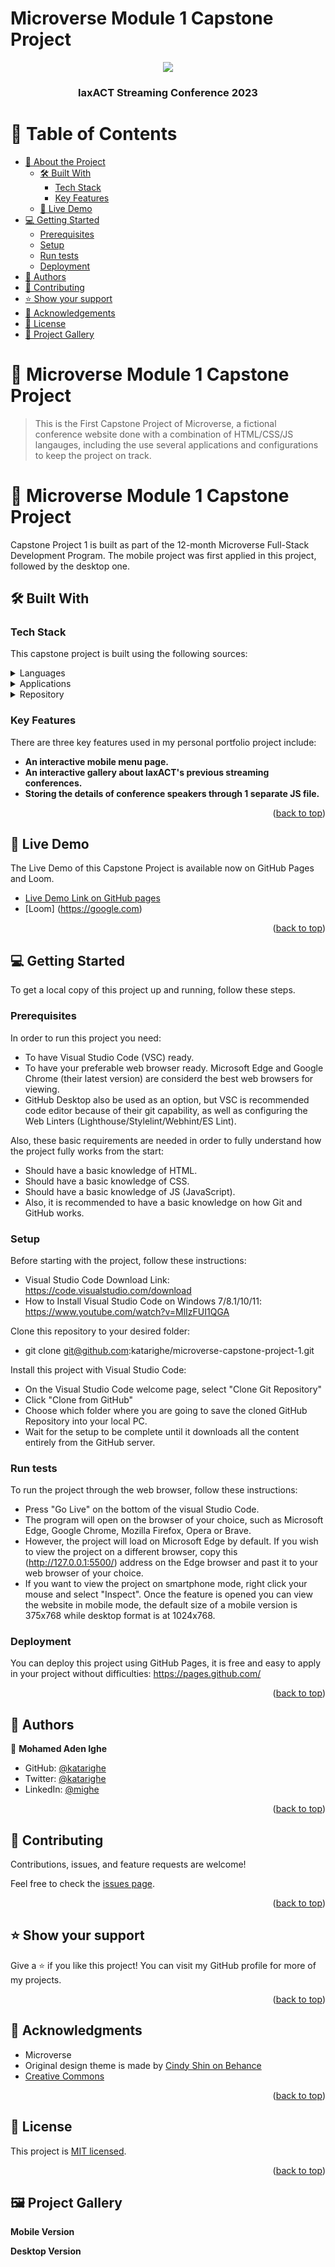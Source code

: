 # Microverse Module 1 Capstone Project
<a name="readme-top"></a>

<div align="center">
  <!-- You are encouraged to replace this logo with your own! Otherwise you can also remove it. -->
  <img src="https://github.com/katarighe/microverse-capstone-project-1/blob/draft-version/images/logo/laxact-streaming-conference-2023.png"  height="auto" />
  <br/>

  <h3><b>laxACT Streaming Conference 2023</b></h3>

</div>

<!-- TABLE OF CONTENTS -->
# 📗 Table of Contents

- [📖 About the Project](#about-project)
  - [🛠 Built With](#built-with)
    - [Tech Stack](#tech-stack)
    - [Key Features](#key-features)
  - [🚀 Live Demo](#live-demo)
- [💻 Getting Started](#getting-started)
  - [Prerequisites](#prerequisites)
  - [Setup](#setup)
  - [Run tests](#run-tests)
  - [Deployment](#deployment)
- [👥 Authors](#authors)
- [🤝 Contributing](#contributing)
- [⭐️ Show your support](#support)
- [🙏 Acknowledgements](#acknowledgements)
- [📝 License](#license)
- [📝 Project Gallery](#gallery)

<!-- PROJECT DESCRIPTION -->
# 📖 Microverse Module 1 Capstone Project<a name="about-project"></a>

> This is the First Capstone Project of Microverse, a fictional conference website done with a combination of HTML/CSS/JS langauges, including the use several applications and configurations to keep the project on track.

# 📖 Microverse Module 1 Capstone Project <a name="about-project"></a>



Capstone Project 1 is built as part of the 12-month Microverse Full-Stack Development Program. The mobile project was first applied in this project, followed by the desktop one. 

## 🛠 Built With <a name="built-with"></a>

### Tech Stack <a name="tech-stack"></a>
This capstone project is built using the following sources:

<details>
  <summary>Languages</summary>
  <ul>
    <li><a href="https://html.com/">HTML</a></li>
    <li><a href="https://www.w3schools.com/css/">CSS</a></li>
    <li><a href="https://www.javascript.com/">JavaScript</a></li>
  </ul>
</details>

<details>
  <summary>Applications</summary>
  <ul>
    <li><a href="https://code.visualstudio.com/">Visual Studio Code</a></li>
    <li><a href="https://getbootstrap.com/">Bootstrap</a></li>
  </ul>
</details>

<details>
<summary>Repository</summary>
  <ul>
    <li><a href="https://git-scm.com/">Git</a></li>
    <li><a href="https://www.github.com/">Github</a></li>
    <li><a href="https://pages.github.com/">Github Pages</a></li>
  </ul>
</details>

<!-- Features -->
### Key Features <a name="key-features"></a>

There are three key features used in my personal portfolio project include: 

- **An interactive mobile menu page.**
- **An interactive gallery about laxACT's previous streaming conferences.**
- **Storing the details of conference speakers through 1 separate JS file.**

<p align="right">(<a href="#readme-top">back to top</a>)</p>

<!-- LIVE DEMO -->

## 🚀 Live Demo <a name="live-demo"></a>

The Live Demo of this Capstone Project is available now on GitHub Pages and Loom.

- [Live Demo Link on GitHub pages](https://katarighe.github.io/microverse-capstone-project-1/)
- [Loom] (https://google.com)

<p align="right">(<a href="#readme-top">back to top</a>)</p>

<!-- GETTING STARTED -->
## 💻 Getting Started <a name="getting-started"></a>

To get a local copy of this project up and running, follow these steps.

### Prerequisites

In order to run this project you need:

- To have Visual Studio Code (VSC) ready. 
- To have your preferable web browser ready. Microsoft Edge and Google Chrome (their latest version) are considerd the best web browsers for viewing. 
- GitHub Desktop also be used as an option, but VSC is recommended code editor because of their git capability, as well as configuring the Web Linters (Lighthouse/Stylelint/Webhint/ES Lint).

Also, these basic requirements are needed in order to fully understand how the project fully works from the start:
- Should have a basic knowledge of HTML.
- Should have a basic knowledge of CSS.
- Should have a basic knowledge of JS (JavaScript).
- Also, it is recommended to have a basic knowledge on how Git and GitHub works. 

### Setup

Before starting with the project, follow these instructions: 
- Visual Studio Code Download Link: https://code.visualstudio.com/download
- How to Install Visual Studio Code on Windows 7/8.1/10/11: https://www.youtube.com/watch?v=MlIzFUI1QGA

Clone this repository to your desired folder:
-  git clone git@github.com:katarighe/microverse-capstone-project-1.git

Install this project with Visual Studio Code:

- On the Visual Studio Code welcome page, select "Clone Git Repository"
- Click "Clone from GitHub"
- Choose which folder where you are going to save the cloned GitHub Repository into your local PC. 
- Wait for the setup to be complete until it downloads all the content entirely from the GitHub server.

### Run tests

To run the project through the web browser, follow these instructions:

- Press "Go Live" on the bottom of the visual Studio Code. 
- The program will open on the browser of your choice, such as Microsoft Edge, Google Chrome, Mozilla Firefox, Opera or Brave. 
- However, the project will load on Microsoft Edge by default. If you wish to view the project on a different browser, 
  copy this (http://127.0.0.1:5500/) address on the Edge browser and past it to your web browser of your choice. 
- If you want to view the project on smartphone mode, right click your mouse and select "Inspect". Once the feature is opened
  you can view the website in mobile mode, the default size of a mobile version is 375x768 while desktop format is at 1024x768.

### Deployment

You can deploy this project using GitHub Pages, it is free and easy to apply in your project without difficulties: https://pages.github.com/

<p align="right">(<a href="#readme-top">back to top</a>)</p>

<!-- AUTHORS -->
## 👥 Authors <a name="authors"></a>

👤 **Mohamed Aden Ighe**

- GitHub: [@katarighe](https://github.com/katarighe)
- Twitter: [@katarighe](https://twitter.com/katarighe)
- LinkedIn: [@mighe](https://linkedin.com/in/mighe)

<p align="right">(<a href="#readme-top">back to top</a>)</p>

<!-- CONTRIBUTING -->
## 🤝 Contributing <a name="contributing"></a>

Contributions, issues, and feature requests are welcome!

Feel free to check the [issues page](https://github.com/katarighe/microverse-capstone-project-1/issues).

<p align="right">(<a href="#readme-top">back to top</a>)</p>

<!-- SUPPORT -->
## ⭐️ Show your support <a name="support"></a>

Give a ⭐️ if you like this project! You can visit my GitHub profile for more of my projects. 

<p align="right">(<a href="#readme-top">back to top</a>)</p>

<!-- ACKNOWLEDGEMENTS -->
## 🙏 Acknowledgments <a name="acknowledgements"></a>

- Microverse 
-  Original design theme is made by [Cindy Shin on Behance](https://www.behance.net/adagio07)
- [Creative Commons](https://creativecommons.org/licenses/by-nc/4.0/)

<p align="right">(<a href="#readme-top">back to top</a>)</p>

<!-- LICENSE -->
## 📝 License <a name="license"></a>

This project is <a href="https://github.com/katarighe/microverse-capstone-project-1/blob/main/LICENSE">MIT licensed</a>.

<p align="right">(<a href="#readme-top">back to top</a>)</p>

<!-- Project Gallery -->
## 🖼️ Project Gallery <a name="gallery"></a>

**Mobile Version**


**Desktop Version**

